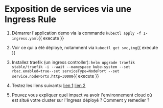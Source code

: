 # Exposition de services via une Ingress Rule

1) Démarrer l'application demo via la commande `kubectl apply -f 1-ingress.yaml`{{ execute }}

2) Voir ce qui a été déployé, notamment via `kubectl get svc,ing`{{ execute }}

3) Installez traefik (un ingress controller): `helm upgrade traefik stable/traefik -i --wait --namespace kube-system --set rbac.enabled=true--set serviceType=NodePort --set service.nodePorts.http=30000`{{ execute }}

4) Testez les liens suivants:
[lien 1](http://[[HOST_SUBDOMAIN]]-30000-[[KATACODA_HOST]].environments.katacoda.com/v1)
[lien 2](http://[[HOST_SUBDOMAIN]]-30000-[[KATACODA_HOST]].environments.katacoda.com/v2)

5) Pouvez vous expliquer quel impact va avoir l'environnement cloud où est situé votre cluster sur l'Ingress déployé ? Comment y remedier ?